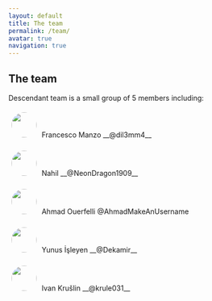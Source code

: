 ```yaml
---
layout: default
title: The team
permalink: /team/
avatar: true
navigation: true
---
```


## The team


Descendant team is a small group of 5 members including:  



<p><img src="https://i.ibb.co/CVNtSYp/dil3mm4.jpg" style="border-radius: 50%; padding:6px; width:50px; height:50px;" align="middle;"/> Francesco Manzo  __@dil3mm4__</p>

<p><img src="https://i.ibb.co/VqjR8wF/nahil.jpg" style="border-radius: 50%; padding:6px; width:50px; height:50px;" align="middle;"/> Nahil __@NeonDragon1909__</p>

<p><img src="https://avatars3.githubusercontent.com/u/11808979?s=400&v=4" style="border-radius: 50%; padding:6px; width:50px; height:50px;" align="middle;"/> Ahmad Ouerfelli @AhmadMakeAnUsername</p>

<p><img src="https://i.ibb.co/f9gCwDv/yunus.jpg" style="border-radius: 50%; padding:6px; width:50px; height:50px;" align="middle;"/> Yunus İşleyen __@Dekamir__</p>

<p><img src="https://i.ibb.co/sgctdnV/krule.jpg" style="border-radius: 50%; padding:6px; width:50px; height:50px;" align="middle;"/> Ivan Krušlin __@krule031__</p>




